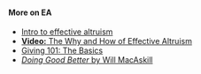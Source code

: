 #### More on EA

* [Intro to effective altruism](https://www.effectivealtruism.org/articles/introduction-to-effective-altruism/)
* [**Video:** The Why and How of Effective Altruism](https://www.youtube.com/watch?v=Diuv3XZQXyc)
* [Giving 101: The Basics](https://www.givewell.org/giving101)
* [_Doing Good Better_ by Will MacAskill](https://www.amazon.com/Doing-Good-Better-Effective-Difference/dp/1592409105/)
